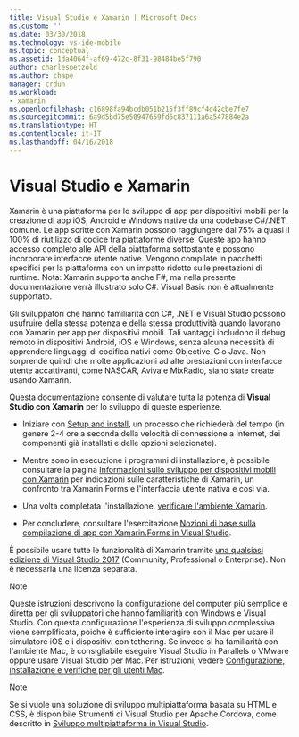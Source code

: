 ```yaml
---
title: Visual Studio e Xamarin | Microsoft Docs
ms.custom: ''
ms.date: 03/30/2018
ms.technology: vs-ide-mobile
ms.topic: conceptual
ms.assetid: 1da4064f-af69-472c-8f31-98484be5f790
author: charlespetzold
ms.author: chape
manager: crdun
ms.workload:
- xamarin
ms.openlocfilehash: c16898fa94bcdb051b215f3ff89cf4d42cbe7fe7
ms.sourcegitcommit: 6a9d5bd75e50947659fd6c837111a6a547884e2a
ms.translationtype: HT
ms.contentlocale: it-IT
ms.lasthandoff: 04/16/2018
---
```

# <a name="visual-studio-and-xamarin"></a>Visual Studio e Xamarin

Xamarin è una piattaforma per lo sviluppo di app per dispositivi mobili per la creazione di app iOS, Android e Windows native da una codebase C#/.NET comune. Le app scritte con Xamarin possono raggiungere dal 75% a quasi il 100% di riutilizzo di codice tra piattaforme diverse. Queste app hanno accesso completo alle API della piattaforma sottostante e possono incorporare interfacce utente native. Vengono compilate in pacchetti specifici per la piattaforma con un impatto ridotto sulle prestazioni di runtime. Nota: Xamarin supporta anche F#, ma nella presente documentazione verrà illustrato solo C#. Visual Basic non è attualmente supportato.  
  
Gli sviluppatori che hanno familiarità con C#, .NET e Visual Studio possono usufruire della stessa potenza e della stessa produttività quando lavorano con Xamarin per app per dispositivi mobili. Tali vantaggi includono il debug remoto in dispositivi Android, iOS e Windows, senza alcuna necessità di apprendere linguaggi di codifica nativi come Objective-C o Java. Non sorprende quindi che molte applicazioni ad alte prestazioni con interfacce utente accattivanti, come NASCAR, Aviva e MixRadio, siano state create usando Xamarin.  
  
Questa documentazione consente di valutare tutta la potenza di **Visual Studio con Xamarin** per lo sviluppo di queste esperienze.  
  
-   Iniziare con [Setup and install](../cross-platform/setup-and-install.md), un processo che richiederà del tempo (in genere 2-4 ore a seconda della velocità di connessione a Internet, dei componenti già installati e delle opzioni selezionate).  
  
-   Mentre sono in esecuzione i programmi di installazione, è possibile consultare la pagina [Informazioni sullo sviluppo per dispositivi mobili con Xamarin](learn-about-mobile-development-with-xamarin.md) per indicazioni sulle caratteristiche di Xamarin, un confronto tra Xamarin.Forms e l'interfaccia utente nativa e così via.  
  
-   Una volta completata l'installazione, [verificare l'ambiente Xamarin](../cross-platform/verify-your-xamarin-environment.md).  
  
-   Per concludere, consultare l'esercitazione [Nozioni di base sulla compilazione di app con Xamarin.Forms in Visual Studio](/learn-app-building-basics-with-xamarin-forms-in-visual-studio.md).  
  
È possibile usare tutte le funzionalità di Xamarin tramite [una qualsiasi edizione di Visual Studio 2017](https://www.visualstudio.com/vs) (Community, Professional o Enterprise). Non è necessaria una licenza separata.  
  
> [!NOTE]
>  Queste istruzioni descrivono la configurazione del computer più semplice e diretta per gli sviluppatori che hanno familiarità con Windows e Visual Studio. Con questa configurazione l'esperienza di sviluppo complessiva viene semplificata, poiché è sufficiente interagire con il Mac per usare il simulatore iOS e i dispositivi con tethering. Se invece si ha familiarità con l'ambiente Mac, è consigliabile eseguire Visual Studio in Parallels o VMware oppure usare Visual Studio per Mac. Per istruzioni, vedere [Configurazione, installazione e verifiche per gli utenti Mac](../cross-platform/setup-install-and-verifications-for-mac-users.md).  
  
> [!NOTE]
>  Se si vuole una soluzione di sviluppo multipiattaforma basata su HTML e CSS, è disponibile Strumenti di Visual Studio per Apache Cordova, come descritto in [Sviluppo multipiattaforma in Visual Studio](../cross-platform/cross-platform-mobile-development-in-visual-studio.md#HTML).